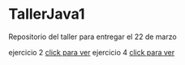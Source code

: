 # TallerJava1
Repositorio del taller para entregar el 22 de marzo

ejercicio 2 [click para ver](https://github.com/gilex1x/TallerJava1/tree/main/Ejercicio4/GestionVentas/src/gestionventas)
ejercicio 4 [click para ver](https://github.com/gilex1x/TallerJava1/tree/main/Ejercicio4/PersonaCuenta/src/personacuentacelular)

